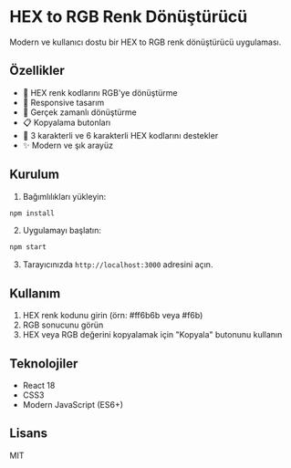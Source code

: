 # HEX to RGB Renk Dönüştürücü

Modern ve kullanıcı dostu bir HEX to RGB renk dönüştürücü uygulaması.

## Özellikler

- 🎨 HEX renk kodlarını RGB'ye dönüştürme
- 📱 Responsive tasarım
- 🔄 Gerçek zamanlı dönüştürme
- 📋 Kopyalama butonları
- 🎯 3 karakterli ve 6 karakterli HEX kodlarını destekler
- ✨ Modern ve şık arayüz

## Kurulum

1. Bağımlılıkları yükleyin:
```bash
npm install
```

2. Uygulamayı başlatın:
```bash
npm start
```

3. Tarayıcınızda `http://localhost:3000` adresini açın.

## Kullanım

1. HEX renk kodunu girin (örn: #ff6b6b veya #f6b)
2. RGB sonucunu görün
3. HEX veya RGB değerini kopyalamak için "Kopyala" butonunu kullanın

## Teknolojiler

- React 18
- CSS3
- Modern JavaScript (ES6+)

## Lisans

MIT
